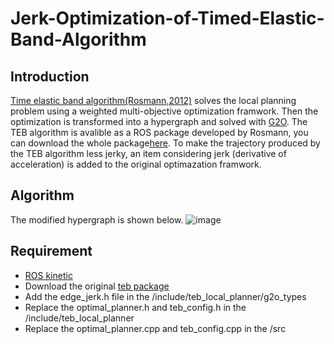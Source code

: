 # Jerk-Optimization-of-Timed-Elastic-Band-Algorithm

## Introduction
[Time elastic band algorithm(Rosmann,2012)](http://ieeexplore.ieee.org/abstract/document/6309484/) solves the local planning problem using a weighted multi-objective optimization framwork. Then the optimization is transformed into a hypergraph and solved with [G2O](http://ieeexplore.ieee.org/abstract/document/5979949/). The TEB algorithm is avalible as a ROS package developed by Rosmann, you can download the whole package[here](https://github.com/rst-tu-dortmund/teb_local_planner).
To make the trajectory produced by the TEB algorithm less jerky, an item considering jerk (derivative of acceleration) is added to the original optimazation framwork.

## Algorithm
The modified hypergraph is shown below. 
![image](https://github.com/ZRZheng/Jerk-Optimization-of-Timed-Elastic-Band-Algorithm/blob/master/HyperGraph.PNG)

## Requirement
* [ROS kinetic](http://wiki.ros.org/kinetic/Installation)
* Download the original [teb package](https://github.com/rst-tu-dortmund/teb_local_planner)
* Add the edge_jerk.h file in the /include/teb_local_planner/g2o_types
* Replace the optimal_planner.h and teb_config.h in the /include/teb_local_planner
* Replace the optimal_planner.cpp and teb_config.cpp in the /src
